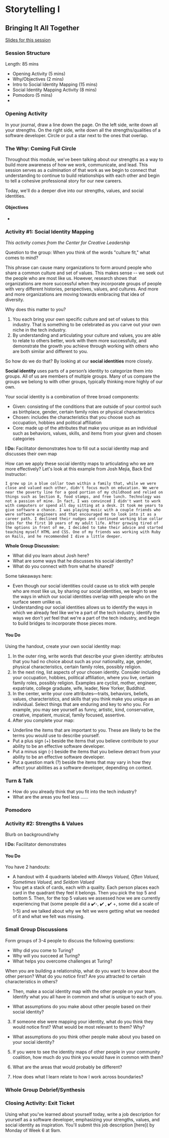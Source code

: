 # Storytelling I
## Bringing It All Together

[Slides for this session](https://docs.google.com/presentation/d/15tibaEz4FVKstwwJ1USsQCZOALCcRMe5KIRbWgcGCoc/edit?usp=sharing) 

### Session Structure

Length: 85 mins

* Opening Activity (5 mins)
* Why/Objectives (2 mins)
* Intro to Social Identity Mapping (15 mins)
* Social Identity Mapping Activity (8 mins)
* Pomodoro (5 mins)
* 

### Opening Activity
In your journal, draw a line down the page. On the left side, write down all your strengths. On the right side, write down all the strengths/qualities of a software developer. Circle or put a star next to the ones that overlap.

### The Why: Coming Full Circle
Throughout this module, we've been talking about our strengths as a way to build more awareness of how we work, communicate, and lead. This session serves as a culmination of that work as we begin to connect that understanding to continue to build relationships with each other and begin to tell a cohesive professional story for our new careers.

Today, we'll do a deeper dive into our strengths, values, and social identities.

#### Objectives
* 

### Activity #1: Social Identity Mapping
*This activity comes from the Center for Creative Leadership*

Question to the group: When you think of the words "culture fit," what comes to mind?

This phrase can cause many organizations to form around people who share a common culture and set of values. This makes sense -- we seek out the people who are most like us. However, research shows that organizations are more successful when they incorporate groups of people with very different histories, perspectives, values, and cultures. And more and more organizations are moving towards embracing that idea of diversity. 

Why does this matter to you? 
1. You each bring your own specific culture and set of values to this industry. That is something to be celebrated as you carve out your own niche in the tech industry.
2. By understanding and articulating your culture and values, you are able to relate to others better, work with them more successfully, and demonstrate the growth you achieve through working with others who are both similar and different to you.

So how do we do that? By looking at our **social identities** more closely.

**Social identity** uses parts of a person’s identity to categorize them into groups. All of us are members of multiple groups. Many of us compare the groups we belong to with other groups, typically thinking more highly of our own.

Your social identity is a combination of three broad components: 
* Given: consisting of the conditions that are outside of your control such as birthplace, gender, certain
family roles or physical characteristics
* Chosen: includes the characteristics that you choose such as occupation, hobbies and political affiliation
* Core: made up of the attributes that make you unique as an individual such as behaviors, values, skills, and items from your
given and chosen categories

**I Do:** Facilitator demonstrates how to fill out a social identity map and discusses their own map

How can we apply these social identity maps to articulating who we are more effectively? Let's look at this example from Josh Mejia, Back End Instructor:

```I grew up in a blue collar town within a family that, while we were close and valued each other, didn't focus much on education. We were near the poverty line for a good portion of my childhood and relied on things such as Section 8, food stamps, and free lunch. Technology was not a passion of mine. In fact, I was convinced I didn't want to work with computers or spend all day sitting at a desk. It took me years to give software a chance. I was playing music with a couple friends who were software engineers and that encouraged me to look into it as a career path. I declined their nudges and continued working blue collar jobs for the first 10 years of my adult life. After growing tired of the options in front of me, I decided to take their advice and started teaching myself HTML and CSS. One of my friends was working with Ruby on Rails, and he recommended I dive a little deeper.```

**Whole Group Discussion:**
* What did you learn about Josh here?
* What are some ways that he discusses his social identity? 
* What do you connect with from what he shared?

Some takeaways here:
* Even though our social identities could cause us to stick with people who are most like us, by sharing our social identities, we begin to see the ways in which our social identities overlap with people who on the surface seem unlike us.
* Understanding our social identities allows us to identify the ways in which we already feel like we're a part of the tech industry, identify the ways we don't *yet* feel that we're a part of the tech industry, and begin to build bridges to incorporate those pieces more.

#### You Do
Using the handout, create your own social identity map: 

1. In the outer ring, write words that describe your given identity: attributes that you had no choice about such as your nationality, age, gender, physical characteristics, certain family roles, possibly religion.
2. In the next ring, list aspects of your chosen identity. Consider including your occupation, hobbies, political affiliation, where you live, certain family roles, possibly religion. Examples are cyclist, mother, engineer, expatriate, college graduate, wife, leader, New Yorker, Buddhist.
3. In the center, write your core attributes—traits, behaviors, beliefs, values, characteristics, and skills that you think make you unique as an individual. Select things that are enduring and key to who you. For example, you may see yourself as funny, artistic, kind, conservative, creative, impatient, musical, family focused, assertive.
4. After you complete your map:
  * Underline the items that are important to you. These are likely to be the terms you would use to describe yourself.
  * Put a plus sign (+) beside the items that you believe contribute to your ability to be an effective software developer.
  * Put a minus sign (-) beside the items that you believe detract from your ability to be an effective software developer.
  * Put a question mark (?) beside the items that may vary in how they affect your abilities as a software developer,
depending on context. 

### Turn & Talk
* How do you already think that you fit into the tech industry?
* What are the areas you feel less ......

### Pomodoro

### Activity #2: Strengths & Values 
Blurb on background/why

**I Do:** Facilitator demonstrates 

#### You Do
You have 2 handouts:
* A handout with 4 quadrants labeled with *Always Valued, Often Valued, Sometimes Valued,* and *Seldom Valued* 
* You get a stack of cards, each with a quality. Each person places each card in the quadrant they feel it belongs. Then you pick the top 5 and bottom 5. Then, for the top 5 values we assessed how we are currently experiencing that (some people did a :heavy_check_mark:-, :heavy_check_mark: , :heavy_check_mark: +, some did a scale of 1-5) and we talked about why we felt we were getting what we needed of it and what we felt was missing.

### Small Group Discussions
Form groups of 3-4 people to discuss the following questions:

* Why did you come to Turing?
* Why will you succeed at Turing?
* What helps you overcome challenges at Turing? 

When you are building a relationship, what do you want to know about the other person? What
do you notice first? Are you attracted to certain characteristics in others?

* Then, make a social identity map with the other people on your team. Identify what you all have in common and what is unique to each of you. 


* What assumptions do you make about other people based on their social identity?


3. If someone else were mapping your identity, what do you think they would notice first? What
would be most relevant to them? Why?


* What assumptions do you think other people make about you based on your social identity?

5. If you were to see the identity maps of other people in your community coalition, how much do
you think you would have in common with them?


6. What are the areas that would probably be different?

7. How does what I learn relate to how I work across boundaries?

### Whole Group Debrief/Synthesis

### Closing Activity: Exit Ticket
Using what you've learned about yourself today, write a job description for yourself as a software developer, emphasizing your strengths, values, and social identity as inspiration. You'll submit this job description [here]( by Monday of Week 6 at 9am. 
